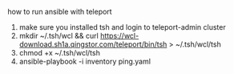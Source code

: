 how to run ansible with teleport

1. make sure you installed tsh and login to teleport-admin cluster
2. mkdir ~/.tsh/wcl && curl https://wcl-download.sh1a.qingstor.com/teleport/bin/tsh > ~/.tsh/wcl/tsh
3. chmod +x ~/.tsh/wcl/tsh
4. ansible-playbook -i inventory ping.yaml
